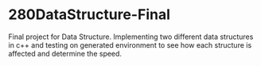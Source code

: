 # 280DataStructure-Final
Final project for Data Structure. Implementing two different data structures in c++ and testing on generated environment to see how each structure is affected and determine the speed.
